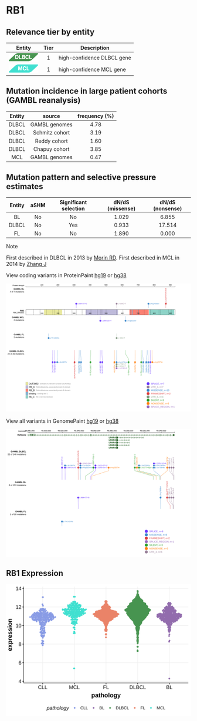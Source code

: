# RB1

## Relevance tier by entity

|Entity|Tier|Description               |
|:------:|:----:|--------------------------|
|![DLBCL](images/icons/DLBCL_tier1.png) |1   |high-confidence DLBCL gene|
|![MCL](images/icons/MCL_tier1.png)   |1   |high-confidence MCL gene  |

## Mutation incidence in large patient cohorts (GAMBL reanalysis)

|Entity|source        |frequency (%)|
|:------:|:--------------:|:-------------:|
|DLBCL |GAMBL genomes |4.78         |
|DLBCL |Schmitz cohort|3.19         |
|DLBCL |Reddy cohort  |1.60         |
|DLBCL |Chapuy cohort |3.85         |
|MCL   |GAMBL genomes |0.47         |

## Mutation pattern and selective pressure estimates

|Entity|aSHM|Significant selection|dN/dS (missense)|dN/dS (nonsense)|
|:------:|:----:|:---------------------:|:----------------:|:----------------:|
|BL    |No  |No                   |1.029           | 6.855          |
|DLBCL |No  |Yes                  |0.933           |17.514          |
|FL    |No  |No                   |1.890           | 0.000          |


> [!NOTE]
> First described in DLBCL in 2013 by [Morin RD](https://pubmed.ncbi.nlm.nih.gov/23699601). First described in MCL in 2014 by [Zhang J](https://pubmed.ncbi.nlm.nih.gov/24682267)


View coding variants in ProteinPaint [hg19](https://morinlab.github.io/LLMPP/GAMBL/RB1_protein.html)  or [hg38](https://morinlab.github.io/LLMPP/GAMBL/RB1_protein_hg38.html)

![image](images/proteinpaint/RB1_NM_000321.svg)

View all variants in GenomePaint [hg19](https://morinlab.github.io/LLMPP/GAMBL/RB1.html)  or [hg38](https://morinlab.github.io/LLMPP/GAMBL/RB1_hg38.html)

![image](images/proteinpaint/RB1.svg)
## RB1 Expression
![image](images/gene_expression/RB1_by_pathology.svg)
<!-- ORIGIN: morinMutationalStructuralAnalysis2013 -->
<!-- DLBCL: morinMutationalStructuralAnalysis2013 -->
<!-- MCL: zhangGenomicLandscapeMantle2014 -->

